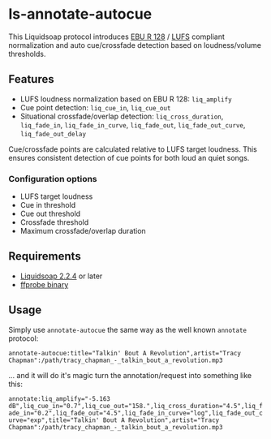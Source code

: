 # ls-annotate-autocue
This Liquidsoap protocol introduces [EBU R 128](https://en.wikipedia.org/wiki/EBU_R_128#:~:text=EBU%20R%20128%20is%20a,measure%20and%20control%20programme%20loudness.) / [LUFS](https://en.wikipedia.org/wiki/LUFS#:~:text=Loudness%2C%20K%2Dweighted%2C%20relative,video%20and%20music%20streaming%20services.) compliant normalization and auto cue/crossfade detection based on loudness/volume thresholds.

## Features
* LUFS loudness normalization based on EBU R 128: `liq_amplify`
* Cue point detection: `liq_cue_in`, `liq_cue_out`
* Situational crossfade/overlap detection: `liq_cross_duration`, `liq_fade_in`, `liq_fade_in_curve`, `liq_fade_out`, `liq_fade_out_curve`, `liq_fade_out_delay`

Cue/crossfade points are calculated relative to LUFS target loudness. This ensures consistent detection of cue points for both loud an quiet songs.

### Configuration options
* LUFS target loudness
* Cue in threshold
* Cue out threshold
* Crossfade threshold
* Maximum crossfade/overlap duration

## Requirements
* [Liquidsoap 2.2.4](https://github.com/savonet/liquidsoap/releases) or later
* [ffprobe binary](https://ffbinaries.com/downloads)

## Usage

Simply use `annotate-autocue` the same way as the well known `annotate` protocol:

`annotate-autocue:title="Talkin' Bout A Revolution",artist="Tracy Chapman":/path/tracy_chapman_-_talkin_bout_a_revolution.mp3`

... and it will do it's magic turn the annotation/request into something like this:

`annotate:liq_amplify="-5.163 dB",liq_cue_in="0.7",liq_cue_out="158.",liq_cross_duration="4.5",liq_fade_in="0.2",liq_fade_out="4.5",liq_fade_in_curve="log",liq_fade_out_curve="exp",title="Talkin' Bout A Revolution",artist="Tracy Chapman":/path/tracy_chapman_-_talkin_bout_a_revolution.mp3`
